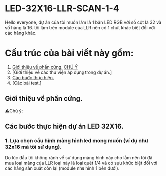 # LED-32X16-LLR-SCAN-1-4
Hello everyone, dự án của tôi muốn làm là 1 bản LED RGB với số cột là 32 và số hàng là 16. tôi làm trên module của LLR nên có 1 chút khác biệt đối với các hảng khác.
# Cấu trúc của bài viết này gồm:
1. [Giới thiệu về phần cứng.](#giới-thiệu-về-phần-cứng)
      [CHÚ Ý](chú-ý-1)
2. [Giới thiệu về các thư viện áp dụng trong dự án.]
3. [Các bước thực hiện.](#các-bước-thục-hiện-dự-án-led-32x16)
4. [Các bài test.]
## Giới thiệu về phần cứng.
⚠️Chú ý:

## Các bước thực hiện dự án LED 32X16.
### 1. Lựa chọn cấu hình màng hình led mong muốn (ví dụ như 32x16 mà tôi sử dụng).
Do lúc đầu tôi không rành về sử dụng màng hình này cho lắm nên tôi đã mua loại màng của LLR loại này là loại quét 1/4 và có sựu khức biệt đối với các hảng sản xuất còn lại (module như hình 1 bên dưới). 